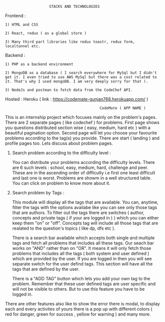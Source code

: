 						STACKS AND TECHNOLOGIES
					
Frontend : 
	
	1) HTML and CSS
	
	2) React, redux ( as a global store )
	
	3) Many third part libraries like redux toastr, redux form, localtunnel etc.
	
Backend :
	
	1) PHP as a backend environment
	
	2) MongoDB as a database ( I search everywhere for MySql but I didn't get it. I even tried to use AWS MySql but there was a cost related to it. That's why I used mongoDB. I am very deeply sorry for that ).
	
	3) NodeJs and postman to fetch data from the CodeChef API.

Hosted : Heroku ( link : https://codemate-gunjan768.herokuapp.com/ )

                                               CodeMate ( APP NAME )
                                                          

This is an internship project which focuses mainly on the problem's pages. There are 2 separate pages ( like codechef ) for problems. First page shows you questions distributed section wise ( easy, medium, hard etc ) with a beautiful pagination option. Second page will let you choose your favourite problems according to the tag(s) you provide. There are start ( landing ) and profile pages too. Lets discuss about problem pages.


1) Search problem according to the difficulty level : 

	You can distribute your problems according the difficulty levels. There are 6 such levels : school, easy, medium, hard, challenge and peer. These are in the ascending 		order of difficulty i.e first one least difficult and last one is worst. Problems are showm in a well structured table. You can click on problem to know more about it.

2) Search problem by Tags : 

	This module will display all the tags that are available. You can, anytime, filter the tags with the options availabe like you can see only those tags that are authors. 
	To filter out the tags there are switches ( author, concepts and private tags ( if your are logged in ) ) which you can either keep them "on" or "off". Concepts tag
	will include all those tags that are realated to the question's topics ( like dp, dfs etc ). 

	There is a search bar available which accepts both single and multiple tags and fetch all problems that includes all these tags. Our seach bar works on "AND" rather
	than on "OR". It means it will only fetch those problems that includes all the tags ( both system and user defined ) which are provided by the user. If you are logged
	in then you will see separate switch for the user defind tags. This section will have all the tags that are defined by the user.

	There is a "ADD TAG" button which lets you add your own tag to the problem. Remember that these user defined tags are user specific and will not be visible to others. 		But to use this feature you have to be logged in.


There are other features also like to show the error there is modal, to display each and every activites of yours there is a pop up with different colors ( red for danger, green 
for success , yellow for warning ) and many more.
